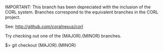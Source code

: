 IMPORTANT: This branch has been depreciated with the inclusion of the 
CORL system.  Branches correspond to the equivalent branches in
the CORL project.

See: http://github.com/coralnexus/corl

Try checking out one of the {MAJOR}.{MINOR} branches.

$> git checkout {MAJOR}.{MINOR}
